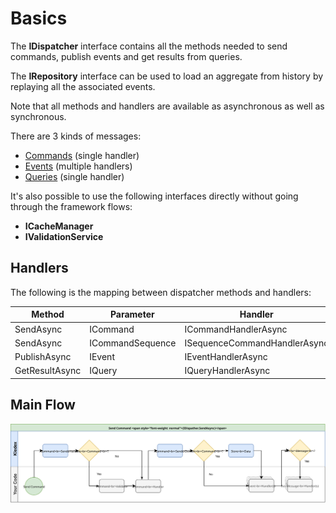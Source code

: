 # Basics

The **IDispatcher** interface contains all the methods needed to send commands, publish events and get results from queries.

The **IRepository<T>** interface can be used to load an aggregate from history by replaying all the associated events.
  
Note that all methods and handlers are available as asynchronous as well as synchronous.

There are 3 kinds of messages:
- [Commands](Commands) (single handler)
- [Events](Events) (multiple handlers)
- [Queries](Queries) (single handler)

It's also possible to use the following interfaces directly without going through the framework flows:
- **ICacheManager**
- **IValidationService**

## Handlers

The following is the mapping between dispatcher methods and handlers:

| Method | Parameter | Handler |
| --- | --- | --- |
| SendAsync | ICommand | ICommandHandlerAsync |
| SendAsync | ICommandSequence | ISequenceCommandHandlerAsync |
| PublishAsync | IEvent | IEventHandlerAsync |
| GetResultAsync | IQuery | IQueryHandlerAsync |

## Main Flow

![Send Command Flow](assets/img/SendCommandFlow.svg)
